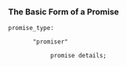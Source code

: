 ### The Basic Form of a Promise

```cfengine3
promise_type:

       "promiser" 

            promise details;

```
